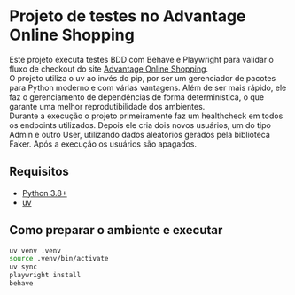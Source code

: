 # Projeto de testes no Advantage Online Shopping

Este projeto executa testes BDD com Behave e Playwright para validar o fluxo de checkout do site [Advantage Online Shopping](https://advantageonlineshopping.com/#/).  
O projeto utiliza o uv ao invés do pip, por ser um gerenciador de pacotes para Python moderno e com várias vantagens. Além de ser mais rápido, ele faz o gerenciamento de dependências de forma determinística, o que garante uma melhor reprodutibilidade dos ambientes.  
Durante a execução o projeto primeiramente faz um healthcheck em todos os endpoints utilizados. Depois ele cria dois novos usuários, um do tipo Admin e outro User, utilizando dados aleatórios gerados pela biblioteca Faker. Após a execução os usuários são apagados.

## Requisitos
- [Python 3.8+](https://www.python.org/downloads)
- [uv](https://github.com/astral-sh/uv)

## Como preparar o ambiente e executar

```bash
uv venv .venv
source .venv/bin/activate
uv sync
playwright install
behave